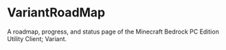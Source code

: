 # VariantRoadMap
A roadmap, progress, and status page of the Minecraft Bedrock PC Edition Utility Client; Variant.
